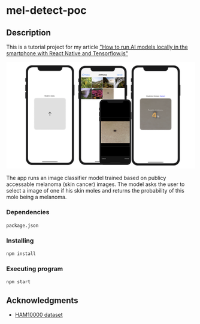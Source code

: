 # mel-detect-poc

## Description

This is a tutorial project for my article ["How to run AI models locally in the smartphone with React Native and Tensorflow.js"](https://medium.com/@lin.xiang/how-to-run-ai-models-locally-in-the-smartphone-with-react-native-and-tensorflow-js-666f52fd15ca)

![screenshot](illustration.png)

The app runs an image classifier model trained based on publicy accessable melanoma (skin cancer) images. The model asks the user to select a image of one if his skin moles and returns the probability of this mole being a melanoma.

### Dependencies

```
package.json
```

### Installing

```
npm install
```

### Executing program

```
npm start
```

## Acknowledgments

* [HAM10000 dataset](https://dataverse.harvard.edu/dataset.xhtml?persistentId=doi:10.7910/DVN/DBW86T)
